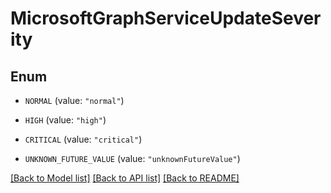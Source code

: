 # MicrosoftGraphServiceUpdateSeverity

## Enum


* `NORMAL` (value: `"normal"`)

* `HIGH` (value: `"high"`)

* `CRITICAL` (value: `"critical"`)

* `UNKNOWN_FUTURE_VALUE` (value: `"unknownFutureValue"`)


[[Back to Model list]](../README.md#documentation-for-models) [[Back to API list]](../README.md#documentation-for-api-endpoints) [[Back to README]](../README.md)


